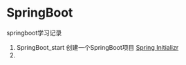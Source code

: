 # SpringBoot
springboot学习记录

1. SpringBoot_start 创建一个SpringBoot项目 [Spring Initializr](https://start.spring.io/)
2. 
